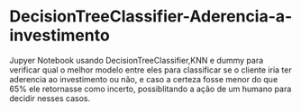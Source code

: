 # DecisionTreeClassifier-Aderencia-a-investimento
Jupyer Notebook usando DecisionTreeClassifier,KNN e dummy para verificar qual o melhor modelo entre eles para classificar se o cliente iria ter aderencia ao investimento ou não, e caso a certeza fosse menor do que 65% ele retornasse como incerto, possiblitando a ação de um humano para decidir nesses casos.
